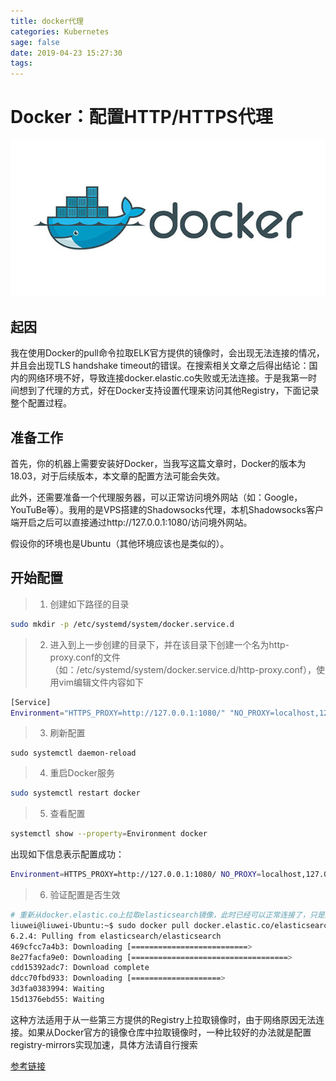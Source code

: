 ```yaml
---
title: docker代理
categories: Kubernetes
sage: false
date: 2019-04-23 15:27:30
tags:
---
```


<amp-auto-ads type="adsense" data-ad-client="ca-pub-5216394795966395"></amp-auto-ads>
<!-- more -->

# Docker：配置HTTP/HTTPS代理

![docker](https://raw.githubusercontent.com/lw900925/blog-asset/master/images/banner/docker-logo.jpeg)

## 起因

我在使用Docker的pull命令拉取ELK官方提供的镜像时，会出现无法连接的情况，并且会出现TLS handshake timeout的错误。在搜索相关文章之后得出结论：国内的网络环境不好，导致连接docker.elastic.co失败或无法连接。于是我第一时间想到了代理的方式，好在Docker支持设置代理来访问其他Registry，下面记录整个配置过程。

## 准备工作

首先，你的机器上需要安装好Docker，当我写这篇文章时，Docker的版本为18.03，对于后续版本，本文章的配置方法可能会失效。

此外，还需要准备一个代理服务器，可以正常访问境外网站（如：Google，YouTuBe等）。我用的是VPS搭建的Shadowsocks代理，本机Shadowsocks客户端开启之后可以直接通过http://127.0.0.1:1080/访问境外网站。

假设你的环境也是Ubuntu（其他环境应该也是类似的）。

## 开始配置

>1. 创建如下路径的目录

```bash
sudo mkdir -p /etc/systemd/system/docker.service.d
```

>2. 进入到上一步创建的目录下，并在该目录下创建一个名为http-proxy.conf的文件（如：/etc/systemd/system/docker.service.d/http-proxy.conf），使用vim编辑文件内容如下

```bash
[Service]
Environment="HTTPS_PROXY=http://127.0.0.1:1080/" "NO_PROXY=localhost,127.0.0.1,registry.docker-cn.com,hub-mirror.c.163.com"
```

>3. 刷新配置

```bsah
sudo systemctl daemon-reload
```

>4. 重启Docker服务

```bash
sudo systemctl restart docker
```

>5. 查看配置

```bash
systemctl show --property=Environment docker
```
出现如下信息表示配置成功：

```bash
Environment=HTTPS_PROXY=http://127.0.0.1:1080/ NO_PROXY=localhost,127.0.0.1,registry.docker-cn.com,hub-mirror.c.163.com
```

>6. 验证配置是否生效

```bash
# 重新从docker.elastic.co上拉取elasticsearch镜像，此时已经可以正常连接了，只是速度较慢。
liuwei@liuwei-Ubuntu:~$ sudo docker pull docker.elastic.co/elasticsearch/elasticsearch:6.2.4
6.2.4: Pulling from elasticsearch/elasticsearch
469cfcc7a4b3: Downloading [==========================>                        ]  38.87MB/73.17MB
8e27facfa9e0: Downloading [===================================>               ]  40.05MB/56.33MB
cdd15392adc7: Download complete 
ddcc70fbd933: Downloading [====================>                              ]  44.31MB/108.9MB
3d3fa0383994: Waiting 
15d1376ebd55: Waiting
```

这种方法适用于从一些第三方提供的Registry上拉取镜像时，由于网络原因无法连接。如果从Docker官方的镜像仓库中拉取镜像时，一种比较好的办法就是配置registry-mirrors实现加速，具体方法请自行搜索

[参考链接](https://docs.docker.com/config/daemon/systemd/#httphttps-proxy)